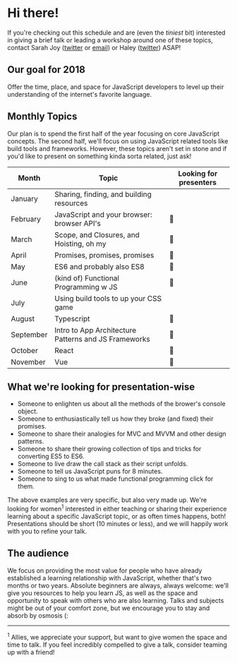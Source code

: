 # Hi there!
If you're checking out this schedule and are (even the *tiniest* bit) interested in giving a brief talk or leading a workshop around one of these topics, contact Sarah Joy ([twitter](http://twitter.com/superissarah) or [email](mailto:sarahjoy@alchemycodelab.com)) or Haley ([twitter](https://twitter.com/haley_elder)) ASAP! 

## Our goal for 2018
Offer the time, place, and space for JavaScript developers to level up their understanding of the internet's favorite language.

## Monthly Topics
Our plan is to spend the first half of the year focusing on core JavaScript concepts. The second half, we'll focus on using JavaScript related tools like build tools and frameworks. However, these topics aren't set in stone and if you'd like to present on something kinda sorta related, just ask!

| Month | Topic | Looking for presenters |
| --- | --- | --- |
| January | Sharing, finding, and building resources |
| February | JavaScript and your browser: browser API's | 👀
| March | Scope, and Closures, and Hoisting, oh my | 👀
| April | Promises, promises, promises | 👀
| May | ES6 and probably also ES8 | 👀
| June | (kind of) Functional Programming w JS | 👀
| July | Using build tools to up your CSS game | 
| August | Typescript | 👀
| September | Intro to App Architecture Patterns and JS Frameworks | 👀
| October | React  | 👀
| November | Vue | 👀

## What we're looking for presentation-wise

- Someone to enlighten us about all the methods of the brower's console object.
- Someone to enthusiastically tell us how they broke (and fixed) their promises.
- Someone to share their analogies for MVC and MVVM and other design patterns.
- Someone to share their growing collection of tips and tricks for converting ES5 to ES6.
- Someone to live draw the call stack as their script unfolds.
- Someone to tell us JavaScript puns for 8 minutes.
- Someone to sing to us what made functional programming click for them.

The above examples are very specific, but also very made up. We're looking for women<sup>1</sup> interested in either teaching or sharing their experience learning about a specific JavaScript topic, or as often times happens, both! Presentations should be short (10 minutes or less), and we will happily work with you to refine your talk.

## The audience
We focus on providing the most value for people who have already established a learning relationship with JavaScript, whether that's two months or two years. Absolute beginners are always, always welcome: we'll give you resources to help you learn JS, as well as the space and opportunity to speak with others who are also learning. Talks and subjects might be out of your comfort zone, but we encourage you to stay and absorb by osmosis (:


---
<sup>1</sup> Allies, we appreciate your support, but want to give women the space and time to talk. If you feel incredibly compelled to give a talk, consider teaming up with a friend!
